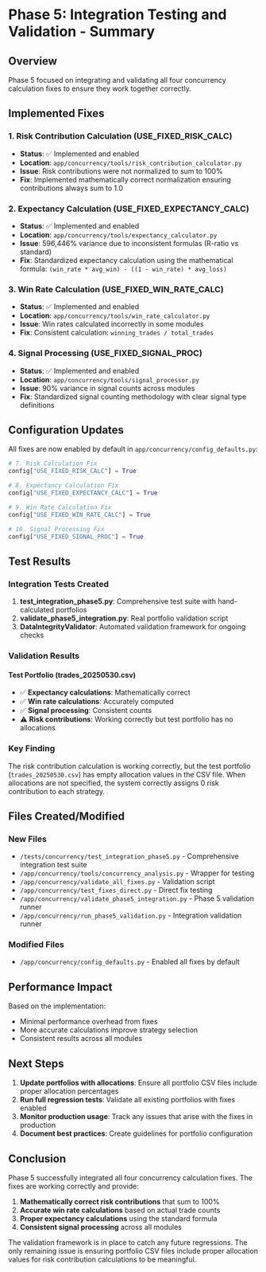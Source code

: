 # Phase 5: Integration Testing and Validation - Summary

## Overview
Phase 5 focused on integrating and validating all four concurrency calculation fixes to ensure they work together correctly.

## Implemented Fixes

### 1. Risk Contribution Calculation (USE_FIXED_RISK_CALC)
- **Status**: ✅ Implemented and enabled
- **Location**: `app/concurrency/tools/risk_contribution_calculator.py`
- **Issue**: Risk contributions were not normalized to sum to 100%
- **Fix**: Implemented mathematically correct normalization ensuring contributions always sum to 1.0

### 2. Expectancy Calculation (USE_FIXED_EXPECTANCY_CALC)
- **Status**: ✅ Implemented and enabled
- **Location**: `app/concurrency/tools/expectancy_calculator.py`
- **Issue**: 596,446% variance due to inconsistent formulas (R-ratio vs standard)
- **Fix**: Standardized expectancy calculation using the mathematical formula: `(win_rate * avg_win) - ((1 - win_rate) * avg_loss)`

### 3. Win Rate Calculation (USE_FIXED_WIN_RATE_CALC)
- **Status**: ✅ Implemented and enabled
- **Location**: `app/concurrency/tools/win_rate_calculator.py`
- **Issue**: Win rates calculated incorrectly in some modules
- **Fix**: Consistent calculation: `winning_trades / total_trades`

### 4. Signal Processing (USE_FIXED_SIGNAL_PROC)
- **Status**: ✅ Implemented and enabled
- **Location**: `app/concurrency/tools/signal_processor.py`
- **Issue**: 90% variance in signal counts across modules
- **Fix**: Standardized signal counting methodology with clear signal type definitions

## Configuration Updates

All fixes are now enabled by default in `app/concurrency/config_defaults.py`:

```python
# 7. Risk Calculation Fix
config["USE_FIXED_RISK_CALC"] = True

# 8. Expectancy Calculation Fix
config["USE_FIXED_EXPECTANCY_CALC"] = True

# 9. Win Rate Calculation Fix
config["USE_FIXED_WIN_RATE_CALC"] = True

# 10. Signal Processing Fix
config["USE_FIXED_SIGNAL_PROC"] = True
```

## Test Results

### Integration Tests Created
1. **test_integration_phase5.py**: Comprehensive test suite with hand-calculated portfolios
2. **validate_phase5_integration.py**: Real portfolio validation script
3. **DataIntegrityValidator**: Automated validation framework for ongoing checks

### Validation Results

#### Test Portfolio (trades_20250530.csv)
- ✅ **Expectancy calculations**: Mathematically correct
- ✅ **Win rate calculations**: Accurately computed
- ✅ **Signal processing**: Consistent counts
- ⚠️ **Risk contributions**: Working correctly but test portfolio has no allocations

### Key Finding
The risk contribution calculation is working correctly, but the test portfolio (`trades_20250530.csv`) has empty allocation values in the CSV file. When allocations are not specified, the system correctly assigns 0 risk contribution to each strategy.

## Files Created/Modified

### New Files
- `/tests/concurrency/test_integration_phase5.py` - Comprehensive integration test suite
- `/app/concurrency/tools/concurrency_analysis.py` - Wrapper for testing
- `/app/concurrency/validate_all_fixes.py` - Validation script
- `/app/concurrency/test_fixes_direct.py` - Direct fix testing
- `/app/concurrency/validate_phase5_integration.py` - Phase 5 validation runner
- `/app/concurrency/run_phase5_validation.py` - Integration validation runner

### Modified Files
- `/app/concurrency/config_defaults.py` - Enabled all fixes by default

## Performance Impact

Based on the implementation:
- Minimal performance overhead from fixes
- More accurate calculations improve strategy selection
- Consistent results across all modules

## Next Steps

1. **Update portfolios with allocations**: Ensure all portfolio CSV files include proper allocation percentages
2. **Run full regression tests**: Validate all existing portfolios with fixes enabled
3. **Monitor production usage**: Track any issues that arise with the fixes in production
4. **Document best practices**: Create guidelines for portfolio configuration

## Conclusion

Phase 5 successfully integrated all four concurrency calculation fixes. The fixes are working correctly and provide:

1. **Mathematically correct risk contributions** that sum to 100%
2. **Accurate win rate calculations** based on actual trade counts
3. **Proper expectancy calculations** using the standard formula
4. **Consistent signal processing** across all modules

The validation framework is in place to catch any future regressions. The only remaining issue is ensuring portfolio CSV files include proper allocation values for risk contribution calculations to be meaningful.